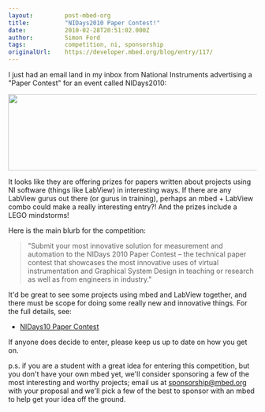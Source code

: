 ```yaml
---
layout:         post-mbed-org
title:          "NIDays2010 Paper Contest!"
date:           2010-02-28T20:51:02.000Z
author:         Simon Ford
tags:           competition, ni, sponsorship
originalUrl:    https://developer.mbed.org/blog/entry/117/
---
```


<p>
  I just had an email land in my inbox from National Instruments
  advertising a "Paper Contest" for an event called NIDays2010:
</p>
<p>
  <a href=
  "http://digital.ni.com/worldwide/uk.nsf/web/all/63E97E35FA3B107B802572C60043633C">
  <img alt="" height="155" src=
  "http://mbed.org/media/uploads/simon/nidays-10.gif" width=
  "550"></a>
</p>
<p>
  It looks like they are offering prizes for papers written about
  projects using NI software (things like LabView) in interesting
  ways. If there are any LabView gurus out there (or gurus in
  training), perhaps an mbed + LabView combo could make a really
  interesting entry?! And the prizes include a LEGO mindstorms!
</p>
<p>
  Here is the main blurb for the competition:
</p>
<blockquote>
  <p>
    "Submit your most innovative solution for measurement and
    automation to the NIDays 2010 Paper Contest – the technical
    paper contest that showcases the most innovative uses of
    virtual instrumentation and Graphical System Design in teaching
    or research as well as from engineers in industry."
  </p>
</blockquote>
<p>
  It'd be great to see some projects using mbed and LabView
  together, and there must be scope for doing some really new and
  innovative things. For the full details, see:
</p>
<ul>
  <li>
    <a href=
    "http://digital.ni.com/worldwide/uk.nsf/web/all/63E97E35FA3B107B802572C60043633C">
    NIDays10 Paper Contest</a>
  </li>
</ul>
<p>
  If anyone does decide to enter, please keep us up to date on how
  you get on.
</p>
<p>
  p.s. if you are a student with a great idea for entering
  this&nbsp;competition, but you don't have your own mbed yet,
  we'll consider sponsoring a few of the most interesting and
  worthy projects;&nbsp;email us at&nbsp;<a href=
  "mailto:sponsorship@mbed.org">sponsorship@mbed.org</a> with your
  proposal and we'll pick a few of the best to sponsor with an mbed
  to help get your idea off the ground.
</p>

